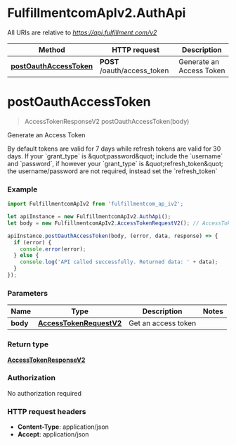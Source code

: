 # FulfillmentcomApIv2.AuthApi

All URIs are relative to *https://api.fulfillment.com/v2*

Method | HTTP request | Description
------------- | ------------- | -------------
[**postOauthAccessToken**](AuthApi.md#postOauthAccessToken) | **POST** /oauth/access_token | Generate an Access Token

<a name="postOauthAccessToken"></a>
# **postOauthAccessToken**
> AccessTokenResponseV2 postOauthAccessToken(body)

Generate an Access Token

By default tokens are valid for 7 days while refresh tokens are valid for 30 days. If your &#x60;grant_type&#x60; is \&quot;password\&quot; include the &#x60;username&#x60; and &#x60;password&#x60;, if however your &#x60;grant_type&#x60; is \&quot;refresh_token\&quot; the username/password are not required, instead set the &#x60;refresh_token&#x60;

### Example
```javascript
import FulfillmentcomApIv2 from 'fulfillmentcom_ap_iv2';

let apiInstance = new FulfillmentcomApIv2.AuthApi();
let body = new FulfillmentcomApIv2.AccessTokenRequestV2(); // AccessTokenRequestV2 | Get an access token

apiInstance.postOauthAccessToken(body, (error, data, response) => {
  if (error) {
    console.error(error);
  } else {
    console.log('API called successfully. Returned data: ' + data);
  }
});
```

### Parameters

Name | Type | Description  | Notes
------------- | ------------- | ------------- | -------------
 **body** | [**AccessTokenRequestV2**](AccessTokenRequestV2.md)| Get an access token | 

### Return type

[**AccessTokenResponseV2**](AccessTokenResponseV2.md)

### Authorization

No authorization required

### HTTP request headers

 - **Content-Type**: application/json
 - **Accept**: application/json

